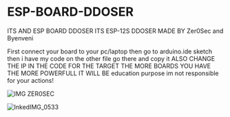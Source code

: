 # ESP-BOARD-DDOSER
ITS AND ESP BOARD DDOSER ITS ESP-12S DDOSER   MADE BY Zer0Sec and Byenveni

First connect your board to your pc/laptop then go to arduino.ide sketch then i have my code on the other file go there and copy it  ALSO CHANGE THE IP IN THE CODE FOR THE TARGET THE MORE BOARDS YOU HAVE THE MORE POWERFULL IT WILL BE education purpose im not responsible for your actions!


![IMG ZER0SEC](https://user-images.githubusercontent.com/93839066/236647134-50976af3-88c9-4246-8aba-bbcad2160e1f.jpg)



![InkedIMG_0533](https://user-images.githubusercontent.com/93839066/236647326-7e1b59b8-ad30-4b63-aa15-d1be52713975.jpg)
